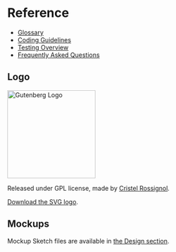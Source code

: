 # Reference

- [Glossary](/docs/designers-developers/glossary.md)
- [Coding Guidelines](/docs/contributors/coding-guidelines.md)
- [Testing Overview](/docs/contributors/testing-overview.md)
- [Frequently Asked Questions](/docs/designers-developers/faq.md)

## Logo
<img width="200" src="https://raw.githubusercontent.com/WordPress/gutenberg/master/docs/final-g-wapuu-black.svg?sanitize=true" alt="Gutenberg Logo" />

Released under GPL license, made by [Cristel Rossignol](https://twitter.com/cristelrossi).

[Download the SVG logo](https://github.com/WordPress/gutenberg/blob/master/docs/final-g-wapuu-black.svg).

## Mockups

Mockup Sketch files are available in [the Design section](/docs/designers-developers/designers/design-resources.md)</a>.
